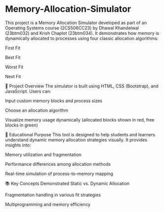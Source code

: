 # Memory-Allocation-Simulator

This project is a Memory Allocation Simulator developed as part of an Operating Systems course (2CS506CC23) by Dhawal Khandelwal (23btm032) and Krish Chaplot (23btm034). It demonstrates how memory is dynamically allocated to processes using four classic allocation algorithms:

First Fit

Best Fit

Worst Fit

Next Fit

📌 Project Overview
The simulator is built using HTML, CSS (Bootstrap), and JavaScript. Users can:

Input custom memory blocks and process sizes

Choose an allocation algorithm

Visualize memory usage dynamically (allocated blocks shown in red, free blocks in green)

🎯 Educational Purpose
This tool is designed to help students and learners understand dynamic memory allocation strategies visually. It provides insights into:

Memory utilization and fragmentation

Performance differences among allocation methods

Real-time simulation of process-to-memory mapping

📚 Key Concepts Demonstrated
Static vs. Dynamic Allocation

Fragmentation handling in various fit strategies

Multiprogramming and memory efficiency
